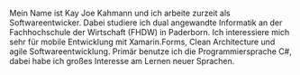 Mein Name ist Kay Joe Kahmann und ich arbeite zurzeit als Softwareentwicker. Dabei studiere ich dual angewandte Informatik an der Fachhochschule der Wirtschaft (FHDW) in Paderborn. 
Ich interessiere mich sehr für mobile Entwicklung mit Xamarin.Forms, Clean Architecture und agile Softwareentwicklung. 
Primär benutze ich die Programmiersprache C#, dabei habe ich großes Interesse am Lernen neuer Sprachen.